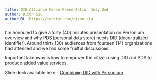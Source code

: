 ```yaml
---
title: DID Alliance Korea Presentation July 2nd
author: Dixon Siu
authorURL: https://twitter.com/dixon_siu
---
```

I'm honoured to give a forty (40) minutes presentation on Personium overview and why PDS (personal data store) needs DID (decentralized identifier). Around thirty (30) audiences from fourteen (14) organizations had attended and we had some fruitful discussions.

Important takeaway is how to empower the citizen using DID and PDS to produce added value services.

Slide deck available here - [Combining DID with Personium](https://bit.ly/DID-Alliance-Korea-Personium)